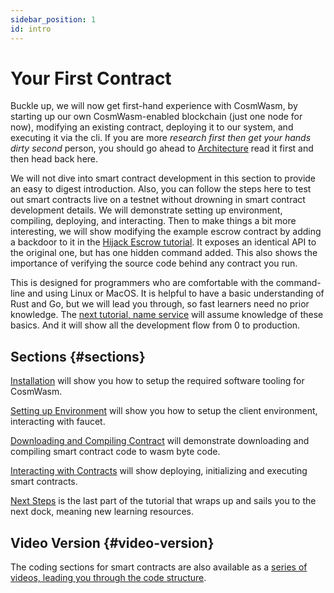 ```yaml
---
sidebar_position: 1
id: intro
---
```


# Your First Contract

Buckle up, we will now get first-hand experience with CosmWasm, by starting up our own CosmWasm-enabled blockchain (just
one node for now), modifying an existing contract, deploying it to our system, and executing it via the cli. If you are
more *research first then get your hands dirty second* person, you should go ahead
to [Architecture](/03-architecture/01-multichain.md) read it first and then head back here.

We will not dive into smart contract development in this section to provide an easy to digest introduction. Also, you
can follow the steps here to test out smart contracts live on a testnet without drowning in smart contract development
details. We will demonstrate setting up environment, compiling, deploying, and interacting. Then to make things a bit
more interesting, we will show modifying the example escrow contract by adding a backdoor to it in
the [Hijack Escrow tutorial](/tutorials/hijack-escrow/intro). It exposes an identical API to the original one, but has
one hidden command added. This also shows the importance of verifying the source code behind any contract you run.

This is designed for programmers who are comfortable with the command-line and using Linux or MacOS. It is helpful to
have a basic understanding of Rust and Go, but we will lead you through, so fast learners need no prior knowledge.
The [next tutorial, name service](/tutorials/name-service/intro)
will assume knowledge of these basics. And it will show all the development flow from 0 to production.

## Sections {#sections}

[Installation](02-installation.md) will show you how to setup the required software tooling for CosmWasm.

[Setting up Environment](03-setting-env.md) will show you how to setup the client environment, interacting with faucet.

[Downloading and Compiling Contract](04-compile-contract.md) will demonstrate downloading and compiling smart contract code
to wasm byte code.

[Interacting with Contracts](05-interact-with-contract.md) will show deploying, initializing and executing smart contracts.

[Next Steps](06-next-steps.md) is the last part of the tutorial that wraps up and sails you to the next dock, meaning new
learning resources.

## Video Version {#video-version}

The coding sections for smart contracts are also available as
a [series of videos, leading you through the code structure](https://vimeo.com/showcase/6671477).
